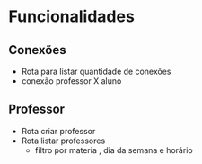 # Funcionalidades

## Conexões

- Rota para listar quantidade de conexões
- conexão professor X aluno

## Professor 
- Rota criar professor
- Rota listar professores
  - filtro por materia , dia da semana e  horário